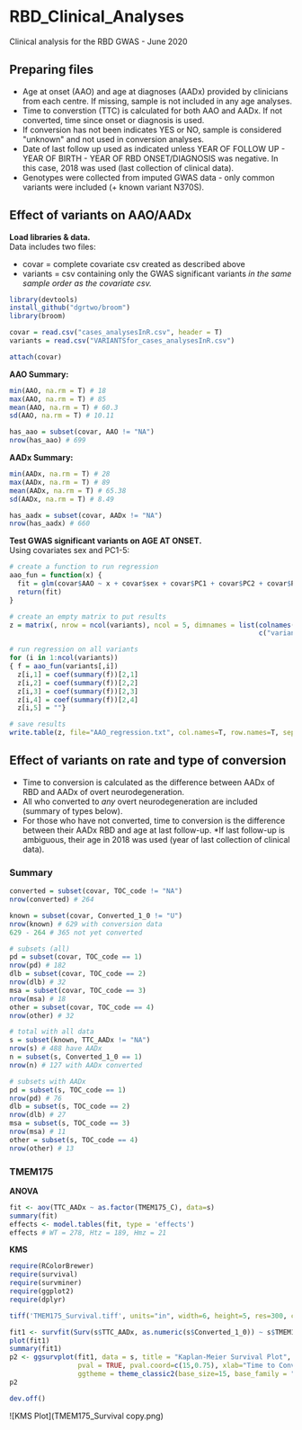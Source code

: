 # RBD_Clinical_Analyses
Clinical analysis for the RBD GWAS - June 2020

## Preparing files
* Age at onset (AAO) and age at diagnoses (AADx) provided by clinicians from each centre. If missing, sample is not included in any age analyses.    
* Time to converstion (TTC) is calculated for both AAO and AADx. If not converted, time since onset or diagnosis is used.  
* If conversion has not been indicates YES or NO, sample is considered "unknown" and not used in conversion analyses. 
* Date of last follow up used as indicated unless YEAR OF FOLLOW UP - YEAR OF BIRTH - YEAR OF RBD ONSET/DIAGNOSIS was negative. In this case, 2018 was used (last collection of clinical data).  
* Genotypes were collected from imputed GWAS data - only common variants were included (+ known variant N370S).  

## Effect of variants on AAO/AADx 
**Load libraries & data.**  
Data includes two files:  
* covar = complete covariate csv created as described above
* variants = csv containing only the GWAS significant variants *in the same sample order as the covariate csv.*  
```R
library(devtools)
install_github("dgrtwo/broom")
library(broom)

covar = read.csv("cases_analysesInR.csv", header = T)
variants = read.csv("VARIANTSfor_cases_analysesInR.csv")

attach(covar)
````
**AAO Summary:**
```R
min(AAO, na.rm = T) # 18
max(AAO, na.rm = T) # 85
mean(AAO, na.rm = T) # 60.3
sd(AAO, na.rm = T) # 10.11

has_aao = subset(covar, AAO != "NA")
nrow(has_aao) # 699
````
**AADx Summary:**
```R
min(AADx, na.rm = T) # 28
max(AADx, na.rm = T) # 89
mean(AADx, na.rm = T) # 65.38
sd(AADx, na.rm = T) # 8.49

has_aadx = subset(covar, AADx != "NA")
nrow(has_aadx) # 660
```
**Test GWAS significant variants on AGE AT ONSET.**  
Using covariates sex and PC1-5:
```R
# create a function to run regression
aao_fun = function(x) {
  fit = glm(covar$AAO ~ x + covar$sex + covar$PC1 + covar$PC2 + covar$PC3 + covar$PC4 + covar$PC5)
  return(fit) 
}

# create an empty matrix to put results
z = matrix(, nrow = ncol(variants), ncol = 5, dimnames = list(colnames(variants), 
                                                              c("variant", "estimate","se","statistic","p")))

# run regression on all variants
for (i in 1:ncol(variants))
{ f = aao_fun(variants[,i])
  z[i,1] = coef(summary(f))[2,1]
  z[i,2] = coef(summary(f))[2,2]
  z[i,3] = coef(summary(f))[2,3]
  z[i,4] = coef(summary(f))[2,4]
  z[i,5] = ""}

# save results
write.table(z, file="AAO_regression.txt", col.names=T, row.names=T, sep="\t", quote=F)
````

## Effect of variants on rate and type of conversion  
* Time to conversion is calculated as the difference between AADx of RBD and AADx of overt neurodegeneration.  
* All who converted to *any* overt neurodegeneration are included (summary of types below).  
* For those who have not converted, time to conversion is the difference between their AADx RBD and age at last follow-up. *If last follow-up is ambiguous, their age in 2018 was used (year of last collection of clinical data).  


### Summary
```R
converted = subset(covar, TOC_code != "NA")
nrow(converted) # 264

known = subset(covar, Converted_1_0 != "U")
nrow(known) # 629 with conversion data
629 - 264 # 365 not yet converted

# subsets (all)
pd = subset(covar, TOC_code == 1)
nrow(pd) # 182
dlb = subset(covar, TOC_code == 2)
nrow(dlb) # 32
msa = subset(covar, TOC_code == 3)
nrow(msa) # 18
other = subset(covar, TOC_code == 4)
nrow(other) # 32

# total with all data
s = subset(known, TTC_AADx != "NA")
nrow(s) # 488 have AADx
n = subset(s, Converted_1_0 == 1)
nrow(n) # 127 with AADx converted

# subsets with AADx 
pd = subset(s, TOC_code == 1)
nrow(pd) # 76
dlb = subset(s, TOC_code == 2)
nrow(dlb) # 27
msa = subset(s, TOC_code == 3)
nrow(msa) # 11
other = subset(s, TOC_code == 4)
nrow(other) # 13
````

### TMEM175
**ANOVA**
```R
fit <- aov(TTC_AADx ~ as.factor(TMEM175_C), data=s)
summary(fit)
effects <- model.tables(fit, type = 'effects')
effects # WT = 278, Htz = 189, Hmz = 21
```
**KMS**
```R
require(RColorBrewer)
require(survival)
require(survminer)
require(ggplot2)
require(dplyr)

tiff('TMEM175_Survival.tiff', units="in", width=6, height=5, res=300, compression = 'lzw')

fit1 <- survfit(Surv(s$TTC_AADx, as.numeric(s$Converted_1_0)) ~ s$TMEM175_C, data=s)
plot(fit1)
summary(fit1)
p2 <- ggsurvplot(fit1, data = s, title = "Kaplan-Meier Survival Plot", 
                 pval = TRUE, pval.coord=c(15,0.75), xlab="Time to Conversion (Years)",
                 ggtheme = theme_classic2(base_size=15, base_family = "Arial"), font.family = "Arial")
p2

dev.off()
```
![KMS Plot](TMEM175_Survival copy.png)
